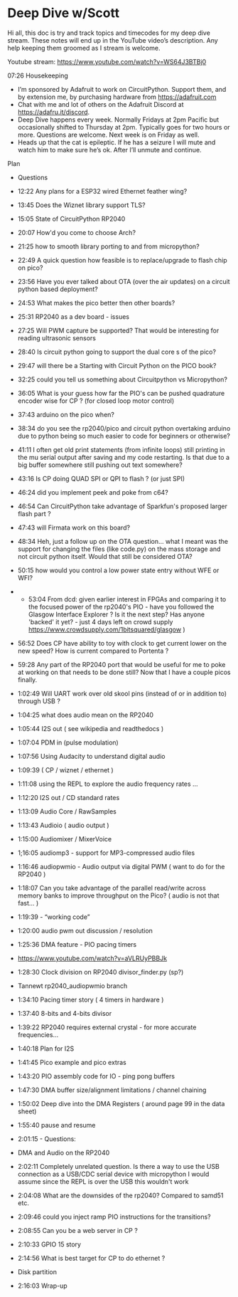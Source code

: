 # Deep Dive w/Scott


Hi all, this doc is try and track topics and timecodes for my deep dive stream. These notes will end up in the YouTube video’s description. Any help keeping them groomed as I stream is welcome.


Youtube stream: https://www.youtube.com/watch?v=WS64J3BTBj0


07:26 Housekeeping
* I’m sponsored by Adafruit to work on CircuitPython. Support them, and by extension me, by purchasing hardware from https://adafruit.com
* Chat with me and lot of others on the Adafruit Discord at https://adafru.it/discord.
* Deep Dive happens every week. Normally Fridays at 2pm Pacific but occasionally shifted to Thursday at 2pm. Typically goes for two hours or more. Questions are welcome. Next week is on Friday as well.
* Heads up that the cat is epileptic. If he has a seizure I will mute and watch him to make sure he’s ok. After I’ll unmute and continue.


Plan
* Questions
* 12:22 Any plans for a ESP32 wired Ethernet feather wing?
* 13:45 Does the Wiznet library support TLS?
* 15:05 State of CircuitPython RP2040
* 20:07 How'd you come to choose Arch?
* 21:25 how to smooth library porting to and from micropython?
* 22:49 A quick question  how feasible is to replace/upgrade to flash chip on pico?
* 23:56 Have you ever talked about OTA (over the air updates) on a circuit python based deployment?
* 24:53 What makes the pico better then other boards? 
* 25:31  RP2040 as a dev board - issues
* 27:25 Will PWM capture be supported? That would be interesting for reading ultrasonic sensors
* 28:40 Is circuit python going to support the dual core s of the pico?
* 29:47 will there be a Starting with Circuit Python on the PICO book?
* 32:25 could you tell us something about Circuitpython vs Micropython?
* 36:05 What is your guess how far the PIO's can be pushed quadrature encoder wise for CP ? (for closed loop motor control)
* 37:43 arduino on the pico when?
* 38:34 do you see the rp2040/pico and circuit python overtaking arduino due to python being so much easier to code for beginners or otherwise?
* 41:11 I often get old print statements (from infinite loops) still printing in the mu serial output after saving and my code restarting. Is that due to a big buffer somewhere still pushing out text somewhere?
* 43:16 Is CP doing QUAD SPI or QPI to flash ? (or just SPI)
* 46:24 did you implement peek and poke from c64?
* 46:54 Can CircuitPython take advantage of Sparkfun's proposed larger flash part ?
* 47:43 will Firmata work on this board?
* 48:34 Heh, just a follow up on the OTA question... what I meant was the support for changing the files (like code.py) on the mass storage and not circuit python itself. Would that still be considered OTA?
* 50:15 how would you control a low power state entry without WFE or WFI?
* * 53:04 From dcd: given earlier interest in FPGAs and comparing it to the focused power of the rp2040's PIO - have you followed the Glasgow Interface Explorer ? Is it the next step? Has anyone 'backed' it yet? - just 4 days left on crowd supply https://www.crowdsupply.com/1bitsquared/glasgow )
* 56:52 Does CP have ability to toy with clock to get current lower on the new speed? How is current compared to Portenta ?
* 59:28 Any part of the RP2040 port that would be useful for me to poke at working on that needs to be done still? Now that I have a couple picos finally.
* 1:02:49 Will UART work over old skool pins (instead of or in addition to) through USB ?
* 1:04:25 what does audio mean on the RP2040
* 1:05:44 I2S out ( see wikipedia and readthedocs )
* 1:07:04 PDM in (pulse modulation)
* 1:07:56 Using Audacity to understand digital audio
* 1:09:39 ( CP / wiznet / ethernet )
* 1:11:08 using the REPL to explore the audio frequency rates …
* 1:12:20 I2S out / CD standard rates
* 1:13:09 Audio Core / RawSamples
* 1:13:43 Audioio ( audio output )
* 1:15:00 Audiomixer / MixerVoice
* 1;16:05 audiomp3 - support for MP3-compressed audio files
* 1:16:46 audiopwmio - Audio output via digital PWM ( want to do for the RP2040 )
* 1:18:07 Can you take advantage of the parallel read/write across memory banks to improve throughput on the Pico?
( audio is not that fast… )
* 1:19:39 - “working code”
* 1:20:00 audio pwm out discussion / resolution 
* 1:25:36 DMA feature - PIO pacing timers
* https://www.youtube.com/watch?v=aVLRUyPBBJk
* 1:28:30 Clock division on RP2040 divisor_finder.py (sp?)
* Tannewt rp2040_audiopwmio branch
* 1:34:10 Pacing timer story ( 4 timers in hardware )
* 1:37:40 8-bits and 4-bits divisor
* 1:39:22 RP2040 requires external crystal - for more accurate frequencies…
* 1:40:18  Plan for I2S
* 1:41:45 Pico example and pico extras
* 1:43:20 PIO assembly code for IO - ping pong buffers
* 1:47:30 DMA buffer size/alignment limitations / channel chaining
* 1:50:02 Deep dive into the DMA Registers ( around page 99 in the data sheet)
* 1:55:40 pause and resume
* 2:01:15 - Questions:
* DMA and Audio on the RP2040
* 2:02:11 Completely unrelated question. Is there a way to use the USB connection as a USB/CDC serial device with micropython I would assume since the REPL is over the USB this wouldn't work
* 2:04:08 What are the downsides of the rp2040? Compared to samd51 etc. 

* 2:09:46 could you inject ramp PIO instructions for the transitions?
* 2:08:55 Can you be a web server in CP ?
* 2:10:33 GPIO 15 story
* 2:14:56 What is best target for CP to do ethernet ?
* Disk partition
* 2:16:03 Wrap-up
